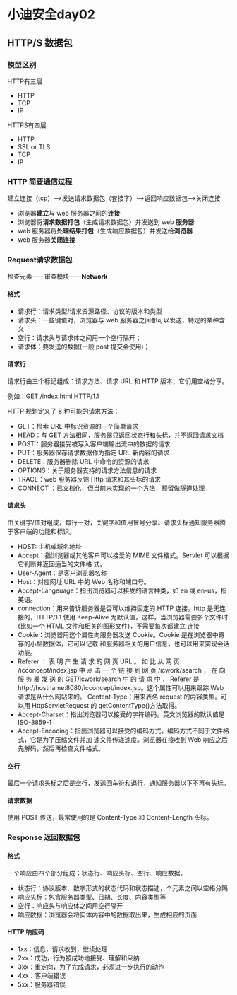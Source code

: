 # 小迪安全day02

## HTTP/S 数据包

### 模型区别

HTTP有三层

- HTTP
- TCP
- IP

HTTPS有四层

- HTTP
- SSL or TLS
- TCP
- IP

### HTTP 简要通信过程 

建立连接（tcp）——>发送请求数据包（套接字）——>返回响应数据包——>关闭连接 

- 浏览器**建立**与 web 服务器之间的**连接** 
- 浏览器将**请求数据打包**（生成请求数据包）并发送到 web **服务器** 
- web 服务器将**处理结果打包**（生成响应数据包）并发送给**浏览器** 
- web 服务器**关闭连接**

### Request请求数据包

检查元素——审查模块——**Network**

#### 格式

- 请求行：请求类型/请求资源路径、协议的版本和类型 
- 请求头：一些键值对，浏览器与 web 服务器之间都可以发送，特定的某种含义 
- 空行：请求头与请求体之间用一个空行隔开； 
- 请求体：要发送的数据(一般 post 提交会使用)；

#### 请求行

请求行由三个标记组成：请求方法、请求 URL 和 HTTP 版本，它们用空格分享。 

例如：GET /index.html HTTP/1.1 

HTTP 规划定义了 8 种可能的请求方法： 

- GET：检索 URL 中标识资源的一个简单请求 
- HEAD：与 GET 方法相同，服务器只返回状态行和头标，并不返回请求文档 
- POST：服务器接受被写入客户端输出流中的数据的请求 
- PUT：服务器保存请求数据作为指定 URL 新内容的请求 
- DELETE：服务器删除 URL 中命令的资源的请求 
- OPTIONS：关于服务器支持的请求方法信息的请求 
- TRACE：web 服务器反馈 Http 请求和其头标的请求 
- CONNECT ：已文档化，但当前未实现的一个方法，预留做隧道处理

#### 请求头

由关键字/值对组成，每行一对，关键字和值用冒号分享。请求头标通知服务器腾于客户端的功能和标识。 

- HOST: 主机或域名地址 
- Accept：指浏览器或其他客户可以接爱的 MIME 文件格式。Servlet 可以根据它判断并返回适当的文件格 式。 
- User-Agent：是客户浏览器名称 
- Host：对应网址 URL 中的 Web 名称和端口号。 
- Accept-Langeuage：指出浏览器可以接受的语言种类，如 en 或 en-us，指英语。 
- connection：用来告诉服务器是否可以维持固定的 HTTP 连接。http 是无连接的，HTTP/1.1 使用 Keep-Alive 为默认值，这样，当浏览器需要多个文件时(比如一个 HTML 文件和相关的图形文件)，不需要每次都建立 连接 
- Cookie：浏览器用这个属性向服务器发送 Cookie。Cookie 是在浏览器中寄存的小型数据体，它可以记载 和服务器相关的用户信息，也可以用来实现会话功能。 
- Referer ： 表 明 产 生 请 求 的 网 页 URL 。 如 比 从 网 页 /icconcept/index.jsp 中 点 击 一 个 链 接 到 网 页 /icwork/search ， 在 向 服 务 器 发 送 的 GET/icwork/search 中 的 请 求 中 ， Referer 是 http://hostname:8080/icconcept/index.jsp。这个属性可以用来跟踪 Web 请求是从什么网站来的。 Content-Type：用来表名 request 的内容类型。可以用 HttpServletRequest 的 getContentType()方法取得。 
- Accept-Charset：指出浏览器可以接受的字符编码。英文浏览器的默认值是 ISO-8859-1
- Accept-Encoding：指出浏览器可以接受的编码方式。编码方式不同于文件格式，它是为了压缩文件并加 速文件传递速度。浏览器在接收到 Web 响应之后先解码，然后再检查文件格式。 

#### 空行 

最后一个请求头标之后是空行，发送回车符和退行，通知服务器以下不再有头标。

#### 请求数据 

使用 POST 传送，最常使用的是 Content-Type 和 Content-Length 头标。



### Response 返回数据包

#### 格式 

一个响应由四个部分组成；状态行、响应头标、空行、响应数据。 

- 状态行：协议版本、数字形式的状态代码和状态描述，个元素之间以空格分隔 
- 响应头标：包含服务器类型、日期、长度、内容类型等 
- 空行：响应头与响应体之间用空行隔开 
- 响应数据：浏览器会将实体内容中的数据取出来，生成相应的页面 

#### HTTP 响应码

- 1xx：信息，请求收到，继续处理 
- 2xx：成功，行为被成功地接受、理解和采纳 
- 3xx：重定向，为了完成请求，必须进一步执行的动作 
- 4xx：客户端错误 
- 5xx：服务器错误